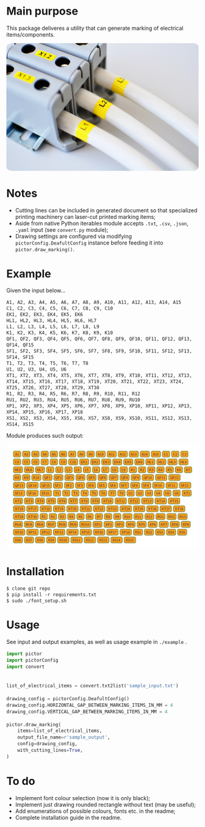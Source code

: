 # Main purpose

This package deliveres a utility that can generate marking of electrical items/components.

<img src="images_for_readme/marking_example.jpg"
     alt="figure 1"
     width="600"
     style="border-radius: 3%;"/>

# Notes

- Cutting lines can be included in generated document so that specialized printing machinery can laser-cut printed marking items;
- Aside from native Python iterables module accepts `.txt`, `.csv`, `.json`, `.yaml` input (see `convert.py` module);
- Drawing settings are configured via modifying `pictorConfig.DeafultConfig` instance before feeding it into `pictor.draw_marking()`.

# Example

Given the input below...

```
A1, A2, A3, A4, A5, A6, A7, A8, A9, A10, A11, A12, A13, A14, A15
C1, C2, C3, C4, C5, C6, C7, C8, C9, C10
EK1, EK2, EK3, EK4, EK5, EK6
HL1, HL2, HL3, HL4, HL5, HL6, HL7
L1, L2, L3, L4, L5, L6, L7, L8, L9
K1, K2, K3, K4, K5, K6, K7, K8, K9, K10
QF1, QF2, QF3, QF4, QF5, QF6, QF7, QF8, QF9, QF10, QF11, QF12, QF13, QF14, QF15
SF1, SF2, SF3, SF4, SF5, SF6, SF7, SF8, SF9, SF10, SF11, SF12, SF13, SF14, SF15
T1, T2, T3, T4, T5, T6, T7, T8
U1, U2, U3, U4, U5, U6
XT1, XT2, XT3, XT4, XT5, XT6, XT7, XT8, XT9, XT10, XT11, XT12, XT13, XT14, XT15, XT16, XT17, XT18, XT19, XT20, XT21, XT22, XT23, XT24, XT25, XT26, XT27, XT28, XT29, XT30
R1, R2, R3, R4, R5, R6, R7, R8, R9, R10, R11, R12
RU1, RU2, RU3, RU4, RU5, RU6, RU7, RU8, RU9, RU10
XP1, XP2, XP3, XP4, XP5, XP6, XP7, XP8, XP9, XP10, XP11, XP12, XP13, XP14, XP15, XP16, XP17, XP18
XS1, XS2, XS3, XS4, XS5, XS6, XS7, XS8, XS9, XS10, XS11, XS12, XS13, XS14, XS15
```

Module produces such output:

<img src="images_for_readme/output_example.jpg"
     alt="figure21"
     width="600"
     style="border-radius: 3%;"/>

# Installation

    $ clone git repo
    $ pip install -r requirements.txt
    $ sudo ./font_setup.sh

# Usage

See input and output examples, as well as usage example in `./example` .

```python
import pictor
import pictorConfig
import convert


list_of_electrical_items = convert.txt2list('sample_input.txt')

drawing_config = pictorConfig.DeafultConfig()
drawing_config.HORIZONTAL_GAP_BETWEEN_MARKING_ITEMS_IN_MM = 4
drawing_config.VERTICAL_GAP_BETWEEN_MARKING_ITEMS_IN_MM = 4

pictor.draw_marking(
    items=list_of_electrical_items,
    output_file_name=r'sample_output',
    config=drawing_config,
    with_cutting_lines=True,
)
```

# To do

- Implement font colour selection (now it is only black);
- Implement just drawing rounded rectangle without text (may be useful);
- Add enumerations of possible colours, fonts etc. in the readme;
- Complete installation guide in the readme.

